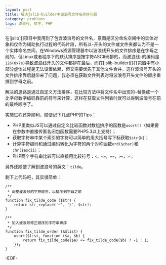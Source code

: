 ```yaml
---
layout: post
title: 解决jslib-builder中波浪号文件名排序问题
category: problems
tags: 波浪号, 排序, PHP
---
```


在[jslib][]项目中我用到了包含波浪号的文件名，意图是区分命名空间中的实体对象和仅作为辅助执行过程的代码片段，所有以`~`开头的文件或文件夹都认为不是一个实体命名空间。在Windows资源管理器中以波浪线开头的文件排序是在字母之前的，但Linux或者程序下的默认排序是按字符ASCII码排的，而波浪线`~`的编码是`126(0x7e)`导致波浪线开头的文件都排在最后，而在[jslib-builder][]打包器中有小部分虚体过程是无法设置依赖，但又需要优先于其他文件合并，这样波浪号开头的文件排序靠后就带来了问题，我必须在获取文件列表时将波浪号开头文件的顺序重排到字母之前。

解决的思路是通过自定义方法排序，在比较方法中将文件名中出现的`~`替换成一个比字母数字编码靠前的符号来计算，这样在获取文件列表时就可以得到波浪号在前的最终顺序了。

实施过程还算顺利，顺便记下几点PHP的Tips：

* PHP里类似JS可以通过自定义比较函数对数组排序的函数是`usort()`（如果要在参数中直接传匿名闭包函数需要PHP5.3以上支持）；
* 获取字符串中某个索引的字符可以简单的用大括号写下标获取`$str{N}`；
* 计算字符编码和通过编码转化为字符的两个对称函数`ord($char)`和`chr($ascii)`；
* PHP两个字符串比较可以直接用比较符号：`<`，`<=`，`==`，`>=`，`>`；

另外还顺便了解到波浪号的英文：`tilde`。

剩下上代码吧，其实很简单：

	/**
	 * 调整波浪号的字符顺序，以排序到字母之前
	 */
	function fix_tilde_code ($str) {
		return str_replace('~', '/', $str);
	}

	/**
	 * 加入波浪号修正顺序的字符串排序
	 */
	function fix_tilde_order (&$list) {
		usort($list, function ($a, $b) {
			return fix_tilde_code($a) <= fix_tilde_code($b) ? -1 : 1;
		});
	}

-EOF-
